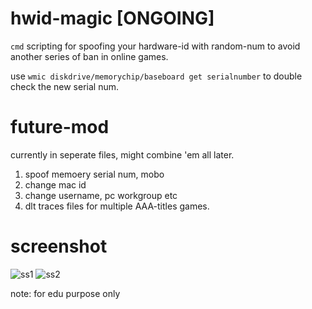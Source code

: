 # hwid-magic [ONGOING]

`cmd` scripting for spoofing your hardware-id with random-num to avoid another series of ban in online games.

use `wmic diskdrive/memorychip/baseboard get serialnumber` to double check the new serial num.

# future-mod
currently in seperate files, might combine 'em all later.
1) spoof memoery serial num, mobo
2) change mac id
3) change username, pc workgroup etc
4) dlt traces files for multiple AAA-titles games.

# screenshot
![ss1](https://user-images.githubusercontent.com/51852197/110731470-5421c200-825d-11eb-8076-0b2b6e4294ce.PNG)
![ss2](https://user-images.githubusercontent.com/51852197/110731482-571cb280-825d-11eb-9c4d-50915be3455a.PNG)

note: for edu purpose only
